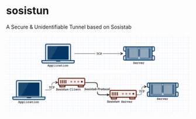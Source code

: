 # sosistun
A Secure &amp; Unidentifiable Tunnel based on Sosistab

![](https://raw.githubusercontent.com/madaraful/sosistun/master/sosistun.png)
